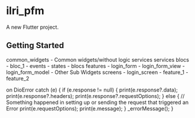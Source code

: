 # ilri_pfm

A new Flutter project.

## Getting Started

common_widgets - Common widgets/without logic
services
services
blocs
    - bloc_1
        - events
        - states
        - blocs
features
    - login_form
        - login_form_view
        - login_form_model
        - Other Sub Widgets
screens
    - login_screen
        - feature_1
        - feature_2

on DioError catch (e) {
        if (e.response != null) {
          print(e.response?.data);
          print(e.response?.headers);
          print(e.response?.requestOptions);
        } else {
          // Something happened in setting up or sending the request that triggered an Error
          print(e.requestOptions);
          print(e.message);
        }
        _errorMessage();
      }